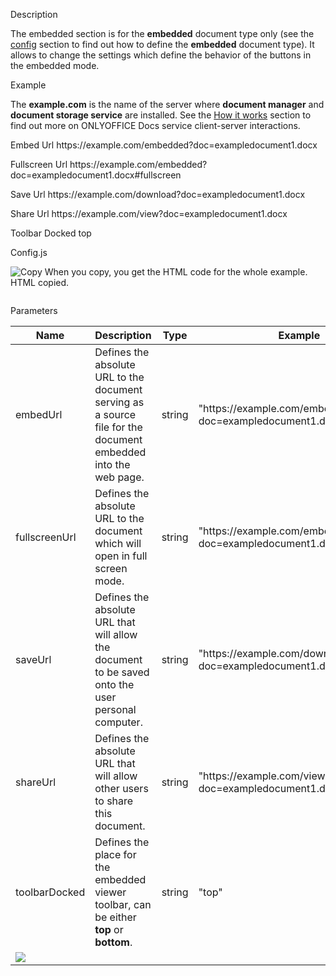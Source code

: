 Description

The embedded section is for the **embedded** document type only (see the [config](/editors/config/#type) section to find out how to define the **embedded** document type). It allows to change the settings which define the behavior of the buttons in the embedded mode.

Example

The **example.com** is the name of the server where **document manager** and **document storage service** are installed. See the [How it works](/editors/howitworks) section to find out more on ONLYOFFICE Docs service client-server interactions.

Embed Url https\://example.com/embedded?doc=exampledocument1.docx

Fullscreen Url https\://example.com/embedded?doc=exampledocument1.docx#fullscreen

Save Url https\://example.com/download?doc=exampledocument1.docx

Share Url https\://example.com/view?doc=exampledocument1.docx

Toolbar Docked top

Config.js

![Copy](/assets/images/copy-content.svg) When you copy, you get the HTML code for the whole example. HTML copied.

```
```

Parameters

| Name                                  | Description                                                                                                    | Type   | Example                                                              |
| ------------------------------------- | -------------------------------------------------------------------------------------------------------------- | ------ | -------------------------------------------------------------------- |
| embedUrl                              | Defines the absolute URL to the document serving as a source file for the document embedded into the web page. | string | "https\://example.com/embedded?doc=exampledocument1.docx"            |
| fullscreenUrl                         | Defines the absolute URL to the document which will open in full screen mode.                                  | string | "https\://example.com/embedded?doc=exampledocument1.docx#fullscreen" |
| saveUrl                               | Defines the absolute URL that will allow the document to be saved onto the user personal computer.             | string | "https\://example.com/download?doc=exampledocument1.docx"            |
| shareUrl                              | Defines the absolute URL that will allow other users to share this document.                                   | string | "https\://example.com/view?doc=exampledocument1.docx"                |
| toolbarDocked                         | Defines the place for the embedded viewer toolbar, can be either **top** or **bottom**.                        | string | "top"                                                                |
| ![](/assets/images/editor/embedded.png) |                                                                                                                |        |                                                                      |
